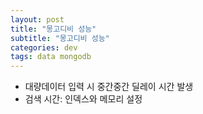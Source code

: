 ```yaml
---
layout: post
title: "몽고디비 성능"
subtitle: "몽고디비 성능"
categories: dev
tags: data mongodb
---
```


* 대량데이터 입력 시 중간중간 딜레이 시간 발생
* 검색 시간: 인덱스와 메모리 설정